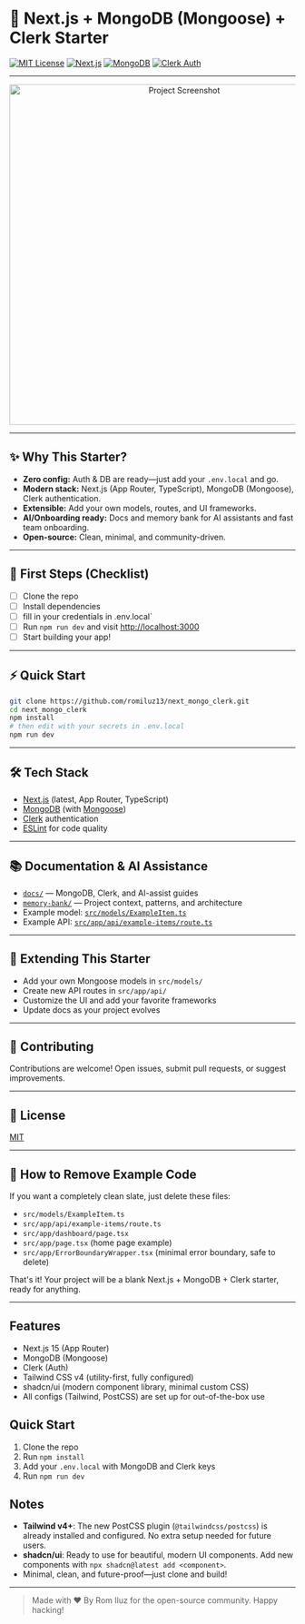 # 🚀 Next.js + MongoDB (Mongoose) + Clerk Starter

[![MIT License](https://img.shields.io/badge/license-MIT-blue.svg)](./LICENSE)
[![Next.js](https://img.shields.io/badge/Next.js-15-blue?logo=next.js)](https://nextjs.org/)
[![MongoDB](https://img.shields.io/badge/MongoDB-Mongoose-green?logo=mongodb)](https://mongoosejs.com/)
[![Clerk Auth](https://img.shields.io/badge/Auth-Clerk-red?logo=clerk)](https://clerk.com/)

---

<p align="center">
  <img src="docs/screenshot-placeholder.png" alt="Project Screenshot" width="600"/>
</p>

---

## ✨ Why This Starter?
- **Zero config:** Auth & DB are ready—just add your `.env.local` and go.
- **Modern stack:** Next.js (App Router, TypeScript), MongoDB (Mongoose), Clerk authentication.
- **Extensible:** Add your own models, routes, and UI frameworks.
- **AI/Onboarding ready:** Docs and memory bank for AI assistants and fast team onboarding.
- **Open-source:** Clean, minimal, and community-driven.

---

## 🏁 First Steps (Checklist)
- [ ] Clone the repo
- [ ] Install dependencies
- [ ] fill in your credentials in .env.local`  
- [ ] Run `npm run dev` and visit [http://localhost:3000](http://localhost:3000)
- [ ] Start building your app!

---

## ⚡ Quick Start

```bash
git clone https://github.com/romiluz13/next_mongo_clerk.git
cd next_mongo_clerk
npm install
# then edit with your secrets in .env.local
npm run dev
```

---

## 🛠️ Tech Stack
- [Next.js](https://nextjs.org/) (latest, App Router, TypeScript)
- [MongoDB](https://www.mongodb.com/) (with [Mongoose](https://mongoosejs.com/))
- [Clerk](https://clerk.com/) authentication
- [ESLint](https://eslint.org/) for code quality

---

## 📚 Documentation & AI Assistance
- [`docs/`](./docs/) — MongoDB, Clerk, and AI-assist guides
- [`memory-bank/`](./memory-bank/) — Project context, patterns, and architecture
- Example model: [`src/models/ExampleItem.ts`](./src/models/ExampleItem.ts)
- Example API: [`src/app/api/example-items/route.ts`](./src/app/api/example-items/route.ts)

---

## 🧩 Extending This Starter
- Add your own Mongoose models in `src/models/`
- Create new API routes in `src/app/api/`
- Customize the UI and add your favorite frameworks
- Update docs as your project evolves

---

## 🤝 Contributing
Contributions are welcome! Open issues, submit pull requests, or suggest improvements.

---

## 📄 License
[MIT](./LICENSE)

---

## 🧹 How to Remove Example Code
If you want a completely clean slate, just delete these files:
- `src/models/ExampleItem.ts`
- `src/app/api/example-items/route.ts`
- `src/app/dashboard/page.tsx`
- `src/app/page.tsx` (home page example)
- `src/app/ErrorBoundaryWrapper.tsx` (minimal error boundary, safe to delete)

That's it! Your project will be a blank Next.js + MongoDB + Clerk starter, ready for anything.

---

## Features
- Next.js 15 (App Router)
- MongoDB (Mongoose)
- Clerk (Auth)
- Tailwind CSS v4 (utility-first, fully configured)
- shadcn/ui (modern component library, minimal custom CSS)
- All configs (Tailwind, PostCSS) are set up for out-of-the-box use

## Quick Start
1. Clone the repo
2. Run `npm install`
3. Add your `.env.local` with MongoDB and Clerk keys
4. Run `npm run dev`

## Notes
- **Tailwind v4+**: The new PostCSS plugin (`@tailwindcss/postcss`) is already installed and configured. No extra setup needed for future users.
- **shadcn/ui**: Ready to use for beautiful, modern UI components. Add new components with `npx shadcn@latest add <component>`.
- Minimal, clean, and future-proof—just clone and build!

---

> Made with ❤️ By Rom Iluz for the open-source community. Happy hacking!
